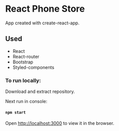 # React Phone Store

App created with create-react-app.

## Used

- React
- React-router
- Bootstrap
- Styled-components

### To run locally:

Download and extract repository.

Next run in console:

#### `npm start`

Open [http://localhost:3000](http://localhost:3000) to view it in the browser.
